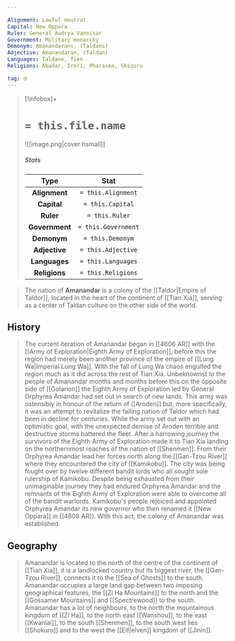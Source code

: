 ```yaml
---

Alignment: Lawful neutral
Capital: New Oppara
Ruler: General Audrya Vannisar
Government: Military monarchy
Demonym: Amanandarans, (Taldans)
Adjective: Amanandaran, (Taldan)
Languages: Taldane, Tien
Religions: Abadar, Irori, Pharasma, Shizuru

tag: 🌐
---
```


> [!infobox]+
> #  `= this.file.name`
> ![[image.png|cover hsmall]]
> ##### Stats
> Type | Stat |
> :---:|:---:|
> **Alignment** | `= this.Alignment` |
> **Capital** | `= this.Capital` |
> **Ruler** | `= this.Ruler` |
> **Government** | `= this.Government` |
> **Demonym** | `= this.Demonym` |
> **Adjective** | `= this.Adjective` |
> **Languages** | `= this.Languages` |
> **Religions** | `= this.Religions` |



> The nation of **Amanandar** is a colony of the [[Taldor|Empire of Taldor]], located in the heart of the continent of [[Tian Xia]], serving as a center of Taldan culture on the other side of the world.


## History

> The current iteration of Amanandar began in [[4606 AR]] with the [[Army of Exploration|Eighth Army of Exploration]], before this the region had merely been another province of the empire of [[Lung Wa|Imperial Lung Wa]]. With the fall of Lung Wa chaos engulfed the region much as it did across the rest of Tian Xia. Unbeknownst to the people of Amanandar months and months before this on the opposite side of [[Golarion]] the Eighth Army of Exploration led by General Orphyrea Amandar had set out in search of new lands. This army was ostensibly in honour of the return of [[Aroden]] but, more specifically, it was an attempt to revitalize the failing nation of Taldor which had been in decline for centuries. While the army set out with an optimistic goal, with the unexpected demise of Aroden terrible and destructive storms battered the fleet. After a harrowing journey the survivors of the Eighth Army of Exploration made it to Tian Xia landing on the northernmost reaches of the nation of [[Shenmen]]. From their Orphyrea Amandar lead her forces north along the [[Gan-Tzou River]] where they encountered the city of [[Kamikobu]]. The city was being fought over by twelve different bandit lords who all sought sole rulership of Kamikobu. Despite being exhausted from their unimaginable journey they had endured Orphyrea Amandar and the remnants of the Eighth Army of Exploration were able to overcome all of the bandit warlords. Kamikobu's people rejoiced and appointed Orphyrea Amandar its new governor who then renamed it [[New Oppara]] in [[4608 AR]]. With this act, the colony of Amanandar was established.


## Geography

> Amanandar is located to the north of the centre of the continent of [[Tian Xia]], it is a landlocked country but its biggest river, the [[Gan-Tzou River]], connects it to the [[Sea of Ghosts]] to the south. Amanandar occupies a large land gap between two imposing geographical features, the [[Zi Ha Mountains]] to the north and the [[Gossamer Mountains]] and [[Spectrewood]] to the south. Amanandar has a lot of neighbours, to the north the mountainous kingdom of [[Zi Ha]], to the north east [[Wanshou]], to the east [[Kwanlai]], to the south [[Shenmen]], to the south west lies [[Shokuro]] and to the west the [[Elf|elven]] kingdom of [[Jinin]].









